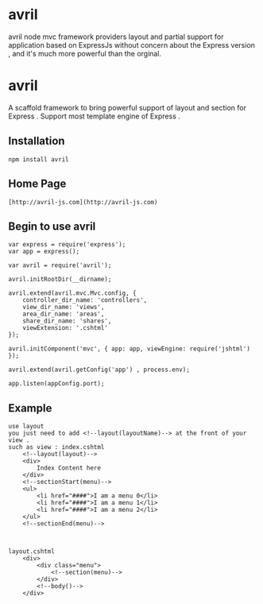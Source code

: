 avril
======

avril node mvc framework providers layout and partial support for application based on ExpressJs without concern about the Express version , and it's much more powerful than the orginal.

# avril

A scaffold framework to bring powerful support of layout and section for Express .
Support most template engine of Express .



## Installation
	
	npm install avril
## Home Page
	[http://avril-js.com](http://avril-js.com)
	
## Begin to use avril
	var express = require('express');
	var app = express();

	var avril = require('avril');

	avril.initRootDir(__dirname);

	avril.extend(avril.mvc.Mvc.config, {
		controller_dir_name: 'controllers',
		view_dir_name: 'views',
		area_dir_name: 'areas',
		share_dir_name: 'shares',
		viewExtension: '.cshtml'
	});

	avril.initComponent('mvc', { app: app, viewEngine: require('jshtml') });

	avril.extend(avril.getConfig('app') , process.env);

	app.listen(appConfig.port);

## Example
	use layout 
	you just need to add <!--layout(layoutName)--> at the front of your view .
	such as view : index.cshtml
		<!--layout(layout)-->
		<div>
			Index Content here
		</div>
		<!--sectionStart(menu)-->
		<ul>
			<li href="####">I am a menu 0</li>
			<li href="####">I am a menu 1</li>
			<li href="####">I am a menu 2</li>
		</ul>
		<!--sectionEnd(menu)-->



	layout.cshtml
		<div>
			<div class="menu">
				<!--section(menu)-->
			</div>
			<!--body()-->
		</div>
